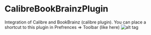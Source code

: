 # CalibreBookBrainzPlugin
Integration of Calibre and BookBrainz (calibre plugin).
You can place a shortcut to this plugin in Prefrences => Toolbar (like here)
![alt tag](http://i0.wp.com/www.redmountainsw.com/wordpress/files/2014/09/33af5c8016ca2b8cbbeaaae21192fda8.png?w=730)

